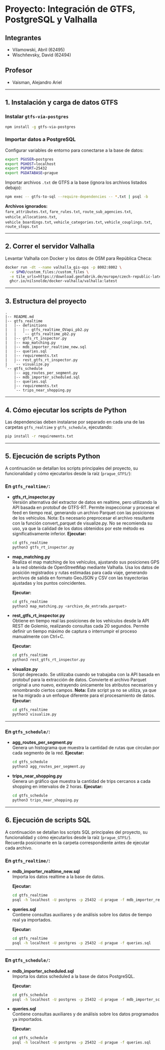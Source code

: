 # Proyecto: Integración de GTFS, PostgreSQL y Valhalla

## Integrantes

- Vilamowski, Abril (62495)
- Wischñevsky, David (62494)

## Profesor

- Vaisman, Alejandro Ariel

---

## 1. Instalación y carga de datos GTFS

### Instalar `gtfs-via-postgres`

```sh
npm install -g gtfs-via-postgres
```

### Importar datos a PostgreSQL

Configurar variables de entorno para conectarse a la base de datos:

```sh
export PGUSER=postgres
export PGHOST=localhost
export PGPORT=25432
export PGDATABASE=prague
```

Importar archivos `.txt` de GTFS a la base (ignora los archivos listados debajo):

```sh
npm exec -- gtfs-to-sql --require-dependencies -- *.txt | psql -b
```

**Archivos ignorados:**\
`fare_attributes.txt`, `fare_rules.txt`, `route_sub_agencies.txt`, `vehicle_allocations.txt`,\
`vehicle_boardings.txt`, `vehicle_categories.txt`, `vehicle_couplings.txt`, `route_stops.txt`

---

## 2. Correr el servidor Valhalla

Levantar Valhalla con Docker y los datos de OSM para República Checa:

```sh
docker run -dt --name valhalla_gis-ops -p 8002:8002 \
  -v $PWD/custom_files:/custom_files \
  -e tile_urls=https://download.geofabrik.de/europe/czech-republic-latest.osm.pbf \
  ghcr.io/nilsnolde/docker-valhalla/valhalla:latest
```

---

## 3. Estructura del proyecto

```plaintext
.
|-- README.md
|-- gtfs_realtime
|   |-- definitions
|   |   |-- gtfs_realtime_OVapi_pb2.py
|   |   `-- gtfs_realtime_pb2.py
|   |-- gtfs_rt_inspector.py
|   |-- map_matching.py
|   |-- mdb_importer_realtime_new.sql
|   |-- queries.sql
|   |-- requirements.txt
|   |-- rest_gtfs_rt_inspector.py
|   `-- visualize.py
`-- gtfs_schedule
    |-- agg_routes_per_segment.py
    |-- mdb_importer_scheduled.sql
    |-- queries.sql
    |-- requirements.txt
    `-- trips_near_shopping.py
```

---

## 4. Cómo ejecutar los scripts de Python

Las dependencias deben instalarse por separado en cada una de las carpetas `gtfs_realtime` y `gtfs_schedule`, ejecutando:

```sh
pip install -r requirements.txt
```

---

## 5. Ejecución de scripts Python

A continuación se detallan los scripts principales del proyecto, su funcionalidad y cómo ejecutarlos desde la raíz (`prague_GTFS/`):

### En `gtfs_realtime/`:

- **gtfs\_rt\_inspector.py**\
  Versión alternativa del extractor de datos en realtime, pero utilizando la API basada en protobuf de GTFS-RT. Permite inspeccionar y procesar el feed en tiempo real, generando un archivo Parquet con las posiciones de los vehículos.
  Nota: Es necesario preprocesar el archivo resultante con la función convert_parquet de visualize.py.
  No se recomienda su uso, ya que la calidad de los datos obtenidos por este método es significativamente inferior.
  **Ejecutar:**

  ```sh
  cd gtfs_realtime
  python3 gtfs_rt_inspector.py
  ```

- **map\_matching.py**\
  Realiza el map matching de los vehículos, ajustando sus posiciones GPS a la red obtenida de OpenStreetMap mediante Valhalla. Usa los datos de posición registrados y rutas estimadas para cada viaje, generando archivos de salida en formato GeoJSON y CSV con las trayectorias ajustadas y los puntos coincidentes.

  **Ejecutar:**

  ```sh
  cd gtfs_realtime
  python3 map_matching.py <archivo_de_entrada.parquet>
  ```

- **rest\_gtfs\_rt\_inspector.py**\
  Obtiene en tiempo real las posiciones de los vehículos desde la API REST de Golemio, realizando consultas cada 20 segundos. Permite definir un tiempo máximo de captura o interrumpir el proceso manualmente con Ctrl+C.

  **Ejecutar:**

  ```sh
  cd gtfs_realtime
  python3 rest_gtfs_rt_inspector.py
  ```

- **visualize.py**\
  Script deprecado. Se utilizaba cuando se trabajaba con la API basada en protobuf para la extracción de datos. Convierte el archivo Parquet original a uno nuevo, extrayendo únicamente los atributos necesarios y renombrando ciertos campos.
  **Nota:** Este script ya no se utiliza, ya que se ha migrado a un enfoque diferente para el procesamiento de datos.\
  **Ejecutar:**

  ```sh
  cd gtfs_realtime
  python3 visualize.py 
  ```

---

### En `gtfs_schedule/`:

- **agg\_routes\_per\_segment.py**\
  Genera un histograma que muestra la cantidad de rutas que circulan por cada segmento de la red.
  **Ejecutar:**

  ```sh
  cd gtfs_schedule
  python3 agg_routes_per_segment.py
  ```

- **trips\_near\_shopping.py**\
  Genera un gráfico que muestra la cantidad de trips cercanos a cada shopping en intervalos de 2 horas.
  **Ejecutar:**

  ```sh
  cd gtfs_schedule
  python3 trips_near_shopping.py
  ```
---
## 6. Ejecución de scripts SQL

A continuación se detallan los scripts SQL principales del proyecto, su funcionalidad y cómo ejecutarlos desde la raíz (`prague_GTFS/`).  
Recuerda posicionarte en la carpeta correspondiente antes de ejecutar cada archivo.

### En `gtfs_realtime/`:

- **mdb_importer_realtime_new.sql**  
  Importa los datos realtime a la base de datos.

  **Ejecutar:**
  ```sh
  cd gtfs_realtime
  psql -h localhost -U postgres -p 25432 -d prague -f mdb_importer_realtime_new.sql
  ```

- **queries.sql**  
  Contiene consultas auxiliares y de análisis sobre los datos de tiempo real ya importados.

  **Ejecutar:**
  ```sh
  cd gtfs_realtime
  psql -h localhost -U postgres -p 25432 -d prague -f queries.sql
  ```

---

### En `gtfs_schedule/`:

- **mdb_importer_scheduled.sql**  
  Importa los datos scheduled a la base de datos PostgreSQL.

  **Ejecutar:**
  ```sh
  cd gtfs_schedule
  psql -h localhost -U postgres -p 25432 -d prague -f mdb_importer_scheduled.sql
  ```

- **queries.sql**  
  Contiene consultas auxiliares y de análisis sobre los datos programados ya importados.

  **Ejecutar:**
  ```sh
  cd gtfs_schedule
  psql -h localhost -U postgres -p 25432 -d prague -f queries.sql
  ```
